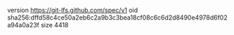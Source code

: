 version https://git-lfs.github.com/spec/v1
oid sha256:dffd58c4ce50a2eb6c2a9b3c3bea18cf08c6c6d2d8490e4978d6f02a94a0a23f
size 4418
